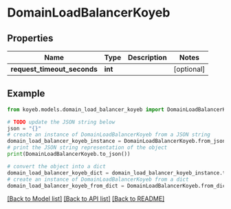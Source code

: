 # DomainLoadBalancerKoyeb


## Properties

Name | Type | Description | Notes
------------ | ------------- | ------------- | -------------
**request_timeout_seconds** | **int** |  | [optional] 

## Example

```python
from koyeb.models.domain_load_balancer_koyeb import DomainLoadBalancerKoyeb

# TODO update the JSON string below
json = "{}"
# create an instance of DomainLoadBalancerKoyeb from a JSON string
domain_load_balancer_koyeb_instance = DomainLoadBalancerKoyeb.from_json(json)
# print the JSON string representation of the object
print(DomainLoadBalancerKoyeb.to_json())

# convert the object into a dict
domain_load_balancer_koyeb_dict = domain_load_balancer_koyeb_instance.to_dict()
# create an instance of DomainLoadBalancerKoyeb from a dict
domain_load_balancer_koyeb_from_dict = DomainLoadBalancerKoyeb.from_dict(domain_load_balancer_koyeb_dict)
```
[[Back to Model list]](../README.md#documentation-for-models) [[Back to API list]](../README.md#documentation-for-api-endpoints) [[Back to README]](../README.md)


